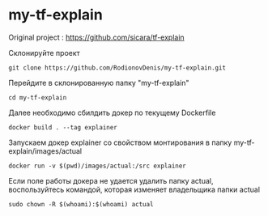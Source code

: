 # my-tf-explain

Original project : https://github.com/sicara/tf-explain

Склонируйте проект

`git clone https://github.com/RodionovDenis/my-tf-explain.git`

Перейдите в склонированную папку "my-tf-explain"

`cd my-tf-explain`

Далее необходимо сбилдить докер по текущему Dockerfile

`docker build . --tag explainer`

Запускаем докер explainer со свойством монтирования в папку my-tf-explain/images/actual

`docker run -v $(pwd)/images/actual:/src explainer`

Если поле работы докера не удается удалить папку actual, воспользуйтесь командой, которая изменяет владельщика папки actual

`sudo chown -R $(whoami):$(whoami) actual`
